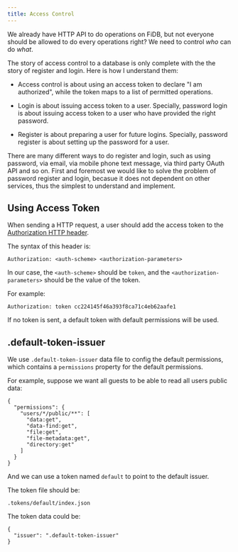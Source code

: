 ```yaml
---
title: Access Control
---
```


We already have HTTP API to do operations on FiDB,
but not everyone should be allowed to do every operations right?
We need to control _who_ can do _what_.

The story of access control to a database
is only complete with the the story of register and login.
Here is how I understand them:

- Access control is about
  using an access token to declare "I am authorized",
  while the token maps to a list of permitted operations.

- Login is about issuing access token to a user.
  Specially, password login is about issuing access token to a user
  who have provided the right password.

- Register is about preparing a user for future logins.
  Specially, password register is about setting up the password for a user.

There are many different ways to do register and login,
such as using password, via email,
via mobile phone text message,
via third party OAuth API and so on.
First and foremost we would like to solve the problem of
password register and login,
becasue it does not dependent on other services,
thus the simplest to understand and implement.

## Using Access Token

When sending a HTTP request,
a user should add the access token to
the [Authorization HTTP header](https://developer.mozilla.org/en-US/docs/Web/HTTP/Headers/Authorization).

The syntax of this header is:

```
Authorization: <auth-scheme> <authorization-parameters>
```

In our case, the `<auth-scheme>` should be `token`,
and the `<authorization-parameters>` should be the value of the token.

For example:

```
Authorization: token cc224145f46a393f8ca71c4eb62aafe1
```

If no token is sent, a default token
with default permissions will be used.

## .default-token-issuer

We use `.default-token-issuer` data file to config the default permissions,
which contains a `permissions` property
for the default permissions.

For example, suppose we want all guests
to be able to read all users public data:

```
{
  "permissions": {
    "users/*/public/**": [
      "data:get",
      "data-find:get",
      "file:get",
      "file-metadata:get",
      "directory:get"
    ]
  }
}
```

And we can use a token named `default` to point to the default issuer.

The token file should be:

```
.tokens/default/index.json
```

The token data could be:

```
{
  "issuer": ".default-token-issuer"
}
```
